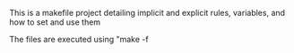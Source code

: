 This is a makefile project detailing implicit and explicit rules, variables, and how to set and use them

The files are executed using "make -f <filename>
